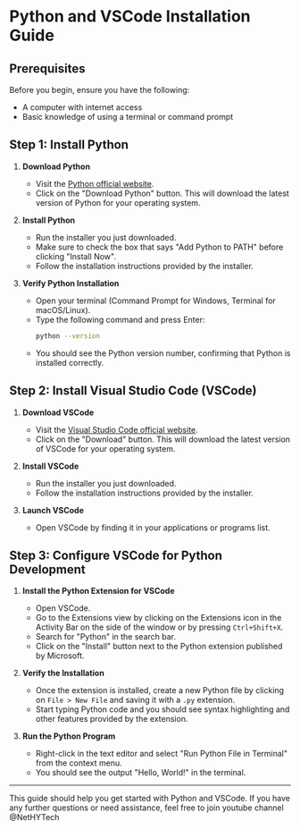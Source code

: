 # Python and VSCode Installation Guide

## Prerequisites

Before you begin, ensure you have the following:
- A computer with internet access
- Basic knowledge of using a terminal or command prompt

## Step 1: Install Python

1. **Download Python**
   - Visit the [Python official website](https://www.python.org/downloads/).
   - Click on the "Download Python" button. This will download the latest version of Python for your operating system.

2. **Install Python**
   - Run the installer you just downloaded.
   - Make sure to check the box that says "Add Python to PATH" before clicking "Install Now".
   - Follow the installation instructions provided by the installer.

3. **Verify Python Installation**
   - Open your terminal (Command Prompt for Windows, Terminal for macOS/Linux).
   - Type the following command and press Enter:
     ```sh
     python --version
     ```
   - You should see the Python version number, confirming that Python is installed correctly.

## Step 2: Install Visual Studio Code (VSCode)

1. **Download VSCode**
   - Visit the [Visual Studio Code official website](https://code.visualstudio.com/).
   - Click on the "Download" button. This will download the latest version of VSCode for your operating system.

2. **Install VSCode**
   - Run the installer you just downloaded.
   - Follow the installation instructions provided by the installer.

3. **Launch VSCode**
   - Open VSCode by finding it in your applications or programs list.

## Step 3: Configure VSCode for Python Development

1. **Install the Python Extension for VSCode**
   - Open VSCode.
   - Go to the Extensions view by clicking on the Extensions icon in the Activity Bar on the side of the window or by pressing `Ctrl+Shift+X`.
   - Search for "Python" in the search bar.
   - Click on the "Install" button next to the Python extension published by Microsoft.

2. **Verify the Installation**
   - Once the extension is installed, create a new Python file by clicking on `File > New File` and saving it with a `.py` extension.
   - Start typing Python code and you should see syntax highlighting and other features provided by the extension.


3. **Run the Python Program**
   - Right-click in the text editor and select "Run Python File in Terminal" from the context menu.
   - You should see the output "Hello, World!" in the terminal.

---

This guide should help you get started with Python and VSCode. If you have any further questions or need assistance, feel free to join youtube channel @NetHYTech
